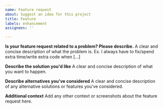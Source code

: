 ```yaml
---
name: Feature request
about: Suggest an idea for this project
title: Feature
labels: enhancement
assignees: ''

---
```


**Is your feature request related to a problem? Please describe.**
A clear and concise description of what the problem is. Ex. I always have to fix/spend extra time/write extra code when [...]

**Describe the solution you'd like**
A clear and concise description of what you want to happen.

**Describe alternatives you've considered**
A clear and concise description of any alternative solutions or features you've considered.

**Additional context**
Add any other context or screenshots about the feature request here.

